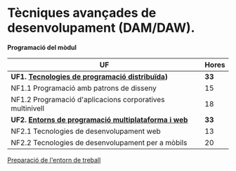 # Tècniques avançades de desenvolupament (DAM/DAW).

**Programació del mòdul**

| UF                                                                              | Hores  |
| ------------------------------------------------------------------------------- | ------ |
| **UF1. [Tecnologies de programació distribuïda](https://github.com/jmoreno-git/22-tad/blob/main/uf1/start.md))**       | **33** |
| NF1.1 Programació amb patrons de disseny                                        | 15     |
| NF1.2 Programació d'aplicacions corporatives multinivell                        | 18     |
| **UF2. [Entorns de programació multiplataforma i web](/docencia/dam/tad/uf2/)** | **33** |
| NF2.1 Tecnologies de desenvolupament web                                        | 13     |
| NF2.2 Tecnologies de desenvolupament per a mòbils                               | 20     |

[Preparació de l'entorn de treball](/docencia/dam/tad/prep_entorn)

